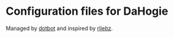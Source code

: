 # Configuration files for DaHogie

Managed by [dotbot](https://github.com/anishathalye/dotbot) and inspired by
[rliebz](https://github.com/rliebz/dotfiles).
